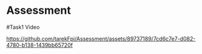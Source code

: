# Assessment

#Task1 Video

https://github.com/tarekFpi/Assessment/assets/89737189/7cd6c7e7-d082-4780-b138-1439bb65720f

